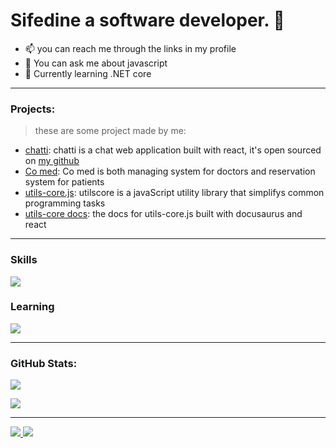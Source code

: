 # Sifedine a software developer. 👋

- 📫 you can reach me through the links in my profile
- 💬 You can ask me about javascript
- 🌱 Currently learning .NET core

---

### Projects:
> these are some project made by me:
- [chatti](https://chatti.lol): chatti is a chat web application built with react, it's open sourced on [my github](https://github.com/dev-pengi/chatti)
- [Co med](https://co-med.org): Co med is both managing system for doctors and reservation system for patients
- [utils-core.js](https://github.com/dev-pengi/utils-core.js): utilscore is a javaScript utility library that simplifys common programming tasks
- [utils-core docs](https://utils-core.js.org): the docs for utils-core.js built with docusaurus and react
---

### Skills


<p align="left">
<img src="https://skillicons.dev/icons?i=js,typescript,nodejs,express,mongodb,react,nextjs,redux,tailwindcss,git,github,postman,linux,nginx,netlify,html,css,md&perline=9" />
  
### Learning


<p align="left">
<img src="https://skillicons.dev/icons?i=cs,dotnet,mysql&perline=9" />


---

### GitHub Stats:
<a href="http://www.github.com/dev-pengi"><img src="https://github-readme-stats.vercel.app/api?username=dev-pengi&count_private=true&show_icons=true&theme=radical&&bg_color=272932" /></a>

<a href="http://www.github.com/dev-pengi"><img src="https://github-readme-stats.vercel.app/api/top-langs/?username=dev-pengi&langs_count=8&layout=compact&theme=react&hide_border=true&bg_color=272932" /></a>



---

<a href="https://github.com/dev-pengi?tab=followers">
  <img src="https://img.shields.io/github/followers/dev-pengi">
</a>
<a href="https://github.com/dev-pengi">
   <img src="https://komarev.com/ghpvc/?username=dev-pengi">
</a>
